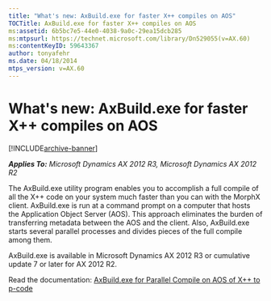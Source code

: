 ```yaml
---
title: "What's new: AxBuild.exe for faster X++ compiles on AOS"
TOCTitle: AxBuild.exe for faster X++ compiles on AOS
ms:assetid: 6b5bc7e5-44e0-4038-9a0c-29ea15dcb285
ms:mtpsurl: https://technet.microsoft.com/library/Dn529055(v=AX.60)
ms:contentKeyID: 59643367
author: tonyafehr
ms.date: 04/18/2014
mtps_version: v=AX.60
---
```


# What's new: AxBuild.exe for faster X++ compiles on AOS 


[!INCLUDE[archive-banner](includes/archive-banner.md)]


_**Applies To:** Microsoft Dynamics AX 2012 R3, Microsoft Dynamics AX 2012 R2_

The AxBuild.exe utility program enables you to accomplish a full compile of all the X++ code on your system much faster than you can with the MorphX client. AxBuild.exe is run at a command prompt on a computer that hosts the Application Object Server (AOS). This approach eliminates the burden of transferring metadata between the AOS and the client. Also, AxBuild.exe starts several parallel processes and divides pieces of the full compile among them.

AxBuild.exe is available in Microsoft Dynamics AX 2012 R3 or cumulative update 7 or later for AX 2012 R2.

Read the documentation: [AxBuild.exe for Parallel Compile on AOS of X++ to p-code](https://technet.microsoft.com/library/dn528954\(v=ax.60\))

  


